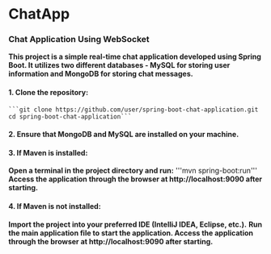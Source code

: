 # ChatApp
### Chat Application Using WebSocket
**This project is a simple real-time chat application developed using Spring Boot.
It utilizes two different databases - MySQL for storing user information and MongoDB for storing chat messages.**

#### 1. Clone the repository:
  
    ```git clone https://github.com/user/spring-boot-chat-application.git
    cd spring-boot-chat-application```

#### 2. Ensure that MongoDB and MySQL are installed on your machine. 
#### 3. If Maven is installed: 
**Open a terminal in the project directory and run:**
   '''mvn spring-boot:run'''
**Access the application through the browser at http://localhost:9090 after starting.**
#### 4. If Maven is not installed:
**Import the project into your preferred IDE (IntelliJ IDEA, Eclipse, etc.).**
**Run the main application file to start the application.
Access the application through the browser at http://localhost:9090 after starting.**


